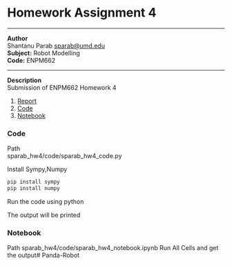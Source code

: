 # Homework Assignment 4
***
**Author**  
Shantanu Parab <sparab@umd.edu>    
**Subject:** Robot Modelling  
**Code:** ENPM662  

***
**Description**  
Submission of ENPM662 Homework 4

1. [Report](/sparab_hw4_report.pdf)  
2. [Code](/code/sparab_hw4_code.py) 
3. [Notebook](/code/sparab_hw4_notebook.ipynb) 


### Code  
Path  
sparab_hw4/code/sparab_hw4_code.py


Install Sympy,Numpy  
```bash
pip install sympy  
pip install numpy
```

Run the code using python 

The output will be printed

### Notebook
Path
sparab_hw4/code/sparab_hw4_notebook.ipynb
Run All Cells and get the output# Panda-Robot
